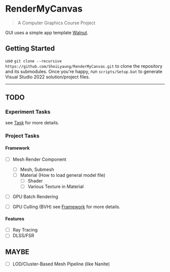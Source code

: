 # RenderMyCanvas
> A Computer Graphics Course Project

GUI uses a simple app template [Walnut](https://github.com/TheCherno/Walnut).

## Getting Started
use `git clone --recursive https://github.com/ShoiLyaung/RenderMyCanvas.git` to clone the repository and its submodules.
Once you're happy, run `scripts/Setup.bat` to generate Visual Studio 2022 solution/project files.

---

## TODO

### Experiment Tasks
see [Task](./Task.md) for more details.

### Project Tasks

#### Framework
- [ ] Mesh Render Component
  - [ ] Mesh, Submesh
  - [ ] Material (How to load general model file)
    - [ ] Shader
    - [ ] Various Texture in Material
- [ ] GPU Batch Rendering
- [ ] GPU Culling (BVH)
see [Framework](./Framework.md) for more details.


#### Features
- [ ] Ray Tracing
- [ ] DLSS/FSR

## MAYBE
- [ ] LOD/Cluster-Based Mesh Pipeline (like Nanite)